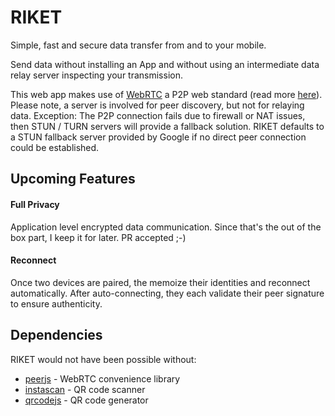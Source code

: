 # RIKET
Simple, fast and secure data transfer from and to your mobile.

Send data without installing an App and without using an intermediate data relay server inspecting your transmission.

This web app makes use of [WebRTC](https://webrtc.org/) a P2P web standard (read more [here](https://www.html5rocks.com/en/tutorials/webrtc/basics/)). Please note, a server is involved for peer discovery, but not for relaying data. Exception: The P2P connection fails due to firewall or NAT issues, then STUN / TURN servers will provide a fallback solution. RIKET defaults to a STUN fallback server provided by Google if no direct peer connection could be established.

## Upcoming Features

#### Full Privacy
Application level encrypted data communication. Since that's the out of the box part, I keep it for later. PR accepted ;-)

#### Reconnect
Once two devices are paired, the memoize their identities and reconnect automatically.
After auto-connecting, they each validate their peer signature to ensure authenticity.

## Dependencies
RIKET would not have been possible without:

* [peerjs](https://github.com/peers/peerjs) - WebRTC convenience library
* [instascan](https://github.com/schmich/instascan) - QR code scanner
* [qrcodejs](https://github.com/davidshimjs/qrcodejs) - QR code generator
